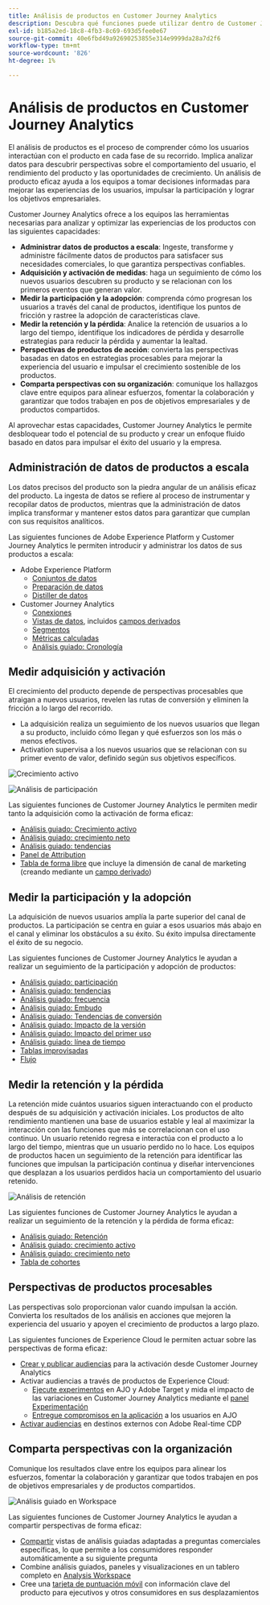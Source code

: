 ```yaml
---
title: Análisis de productos en Customer Journey Analytics
description: Descubra qué funciones puede utilizar dentro de Customer Journey Analytics para realizar análisis de productos de forma eficaz.
exl-id: b185a2ed-18c8-4fb3-8c69-693d5fee0e67
source-git-commit: 40e6fbd49a92690253855e314e9999da28a7d2f6
workflow-type: tm+mt
source-wordcount: '826'
ht-degree: 1%

---
```


# Análisis de productos en Customer Journey Analytics

El análisis de productos es el proceso de comprender cómo los usuarios interactúan con el producto en cada fase de su recorrido. Implica analizar datos para descubrir perspectivas sobre el comportamiento del usuario, el rendimiento del producto y las oportunidades de crecimiento. Un análisis de producto eficaz ayuda a los equipos a tomar decisiones informadas para mejorar las experiencias de los usuarios, impulsar la participación y lograr los objetivos empresariales.

Customer Journey Analytics ofrece a los equipos las herramientas necesarias para analizar y optimizar las experiencias de los productos con las siguientes capacidades:

* **Administrar datos de productos a escala**: Ingeste, transforme y administre fácilmente datos de productos para satisfacer sus necesidades comerciales, lo que garantiza perspectivas confiables.
* **Adquisición y activación de medidas**: haga un seguimiento de cómo los nuevos usuarios descubren su producto y se relacionan con los primeros eventos que generan valor.
* **Medir la participación y la adopción**: comprenda cómo progresan los usuarios a través del canal de productos, identifique los puntos de fricción y rastree la adopción de características clave.
* **Medir la retención y la pérdida**: Analice la retención de usuarios a lo largo del tiempo, identifique los indicadores de pérdida y desarrolle estrategias para reducir la pérdida y aumentar la lealtad.
* **Perspectivas de productos de acción**: convierta las perspectivas basadas en datos en estrategias procesables para mejorar la experiencia del usuario e impulsar el crecimiento sostenible de los productos.
* **Comparta perspectivas con su organización**: comunique los hallazgos clave entre equipos para alinear esfuerzos, fomentar la colaboración y garantizar que todos trabajen en pos de objetivos empresariales y de productos compartidos.

Al aprovechar estas capacidades, Customer Journey Analytics le permite desbloquear todo el potencial de su producto y crear un enfoque fluido basado en datos para impulsar el éxito del usuario y la empresa.

## Administración de datos de productos a escala

Los datos precisos del producto son la piedra angular de un análisis eficaz del producto. La ingesta de datos se refiere al proceso de instrumentar y recopilar datos de productos, mientras que la administración de datos implica transformar y mantener estos datos para garantizar que cumplan con sus requisitos analíticos.

Las siguientes funciones de Adobe Experience Platform y Customer Journey Analytics le permiten introducir y administrar los datos de sus productos a escala:

* Adobe Experience Platform
   * [Conjuntos de datos&#x200B;](https://experienceleague.adobe.com/es/docs/experience-platform/catalog/datasets/overview)
   * [Preparación de datos&#x200B;](https://experienceleague.adobe.com/es/docs/experience-platform/data-prep/home)
   * [Distiller de datos&#x200B;](https://experienceleague.adobe.com/es/docs/experience-platform/query/data-distiller/overview)
* Customer Journey Analytics
   * [Conexiones&#x200B;](/help/connections/overview.md)
   * [Vistas de datos](/help/data-views/data-views.md), incluidos [campos derivados&#x200B;](/help/data-views/derived-fields/derived-fields.md)
   * [Segmentos&#x200B;](/help/components/filters/filters-overview.md)
   * [Métricas calculadas ](/help/components/calc-metrics/calc-metr-overview.md)
   * [Análisis guiado&#x200B;: Cronología&#x200B;](/help/guided-analysis/types/timeline.md)

## Medir adquisición y activación

El crecimiento del producto depende de perspectivas procesables que atraigan a nuevos usuarios, revelen las rutas de conversión y eliminen la fricción a lo largo del recorrido.

* La adquisición realiza un seguimiento de los nuevos usuarios que llegan a su producto, incluido cómo llegan y qué esfuerzos son los más o menos efectivos.
* Activation supervisa a los nuevos usuarios que se relacionan con su primer evento de valor, definido según sus objetivos específicos.

![Crecimiento activo](/help/guided-analysis/assets/active.png)

![Análisis de participación](/help/guided-analysis/assets/feature-matrix.png)

Las siguientes funciones de Customer Journey Analytics le permiten medir tanto la adquisición como la activación de forma eficaz:

* [Análisis guiado&#x200B;: Crecimiento activo](/help/guided-analysis/types/active-growth.md)
* [Análisis guiado: crecimiento neto](/help/guided-analysis/types/net-growth.md)
* [Análisis guiado: tendencias](/help/guided-analysis//types/trends.md)
* [Panel de Attribution&#x200B;](/help/analysis-workspace/c-panels/attribution.md)
* [Tabla de forma libre](/help/analysis-workspace/c-panels/freeform-panel.md) que incluye la dimensión de canal de marketing (creando mediante un [campo derivado](/help/data-views/derived-fields/derived-fields.md))

## Medir la participación y la adopción

La adquisición de nuevos usuarios amplía la parte superior del canal de productos. La participación se centra en guiar a esos usuarios más abajo en el canal y eliminar los obstáculos a su éxito. Su éxito impulsa directamente el éxito de su negocio.

Las siguientes funciones de Customer Journey Analytics le ayudan a realizar un seguimiento de la participación y adopción de productos:

* [Análisis guiado: participación](/help/guided-analysis/types/engagement.md)
* [Análisis guiado: tendencias](/help/guided-analysis/types/trends.md)
* [Análisis guiado: frecuencia](/help/guided-analysis/types/frequency.md)
* [Análisis guiado: Embudo](/help/guided-analysis/types/funnel.md)
* [Análisis guiado: Tendencias de conversión](/help/guided-analysis/types/conversion-trends.md)
* [Análisis guiado: Impacto de la versión](/help/guided-analysis/types/release-impact.md)
* [Análisis guiado: Impacto del primer uso&#x200B;](/help/guided-analysis/types/first-use-impact.md)
* [Análisis guiado: línea de tiempo](/help/guided-analysis/types/timeline.md)
* [Tablas improvisadas&#x200B;](/help/analysis-workspace/c-panels/freeform-panel.md)
* [Flujo](/help/analysis-workspace/visualizations/c-flow/flow.md)

## Medir la retención y la pérdida

La retención mide cuántos usuarios siguen interactuando con el producto después de su adquisición y activación iniciales. Los productos de alto rendimiento mantienen una base de usuarios estable y leal al maximizar la interacción con las funciones que más se correlacionan con el uso continuo. Un usuario retenido regresa e interactúa con el producto a lo largo del tiempo, mientras que un usuario perdido no lo hace. Los equipos de productos hacen un seguimiento de la retención para identificar las funciones que impulsan la participación continua y diseñar intervenciones que desplazan a los usuarios perdidos hacia un comportamiento del usuario retenido.

![Análisis de retención](/help/guided-analysis/assets/retention.png)

Las siguientes funciones de Customer Journey Analytics le ayudan a realizar un seguimiento de la retención y la pérdida de forma eficaz:

* [Análisis guiado: Retención](/help/guided-analysis/types/retention.md)&#x200B;
* [Análisis guiado: crecimiento activo](/help/guided-analysis/types/active-growth.md)
* [Análisis guiado: crecimiento neto](/help/guided-analysis/types/net-growth.md)
* [Tabla de cohortes&#x200B;](/help/analysis-workspace/visualizations/cohort-table/cohort-analysis.md)

## Perspectivas de productos procesables

Las perspectivas solo proporcionan valor cuando impulsan la acción. Convierta los resultados de los análisis en acciones que mejoren la experiencia del usuario y apoyen el crecimiento de productos a largo plazo.

Las siguientes funciones de Experience Cloud le permiten actuar sobre las perspectivas de forma eficaz:

* [Crear y publicar audiencias](/help/components/audiences/publish.md)&#x200B; para la activación desde Customer Journey Analytics
* Activar audiencias a través de productos de Experience Cloud:
   * [Ejecute experimentos](https://experienceleague.adobe.com/es/docs/journey-optimizer/using/content-management/content-experiment/get-started-experiment) en AJO y Adobe Target y mida el impacto de las variaciones en Customer Journey Analytics mediante el [panel Experimentación](/help/analysis-workspace/c-panels/experimentation.md)
   * [Entregue compromisos en la aplicación](https://experienceleague.adobe.com/es/docs/journey-optimizer/using/channels/in-app/get-started-in-app) a los usuarios en AJO
* [Activar audiencias](https://experienceleague.adobe.com/es/docs/experience-platform/destinations/ui/activate/activation-overview) en destinos externos con Adobe Real-time CDP&#x200B;

## Comparta perspectivas con la organización&#x200B;

Comunique los resultados clave entre los equipos para alinear los esfuerzos, fomentar la colaboración y garantizar que todos trabajen en pos de objetivos empresariales y de productos compartidos.

![Análisis guiado en Workspace](assets/guided-analysis-workspace.png)

Las siguientes funciones de Customer Journey Analytics le ayudan a compartir perspectivas de forma eficaz:

* [Compartir](/help/analysis-workspace/curate-share/share-projects.md) vistas de análisis guiadas adaptadas a preguntas comerciales específicas, lo que permite a los consumidores responder automáticamente a su siguiente pregunta
* Combine análisis guiados, paneles y visualizaciones en un tablero completo en [Analysis Workspace](/help/analysis-workspace/home.md)
* Cree una [tarjeta de puntuación móvil](/help/mobile-app/home.md) con información clave del producto para ejecutivos y otros consumidores en sus desplazamientos
